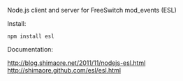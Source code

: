 Node.js client and server for FreeSwitch mod_events (ESL)

Install:

    npm install esl

Documentation:

  http://blog.shimaore.net/2011/11/nodejs-esl.html
  http://shimaore.github.com/esl/esl.html
